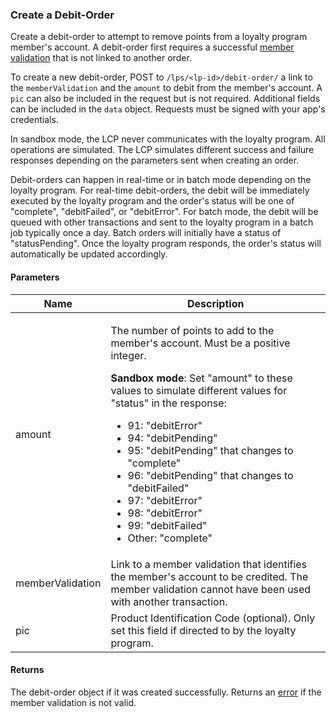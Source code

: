 ### Create a Debit-Order

Create a debit-order to attempt to remove points from a loyalty program member's account. A debit-order first requires a successful [member validation](#member-validations) that is not linked to another order.

To create a new debit-order, POST to `/lps/<lp-id>/debit-order/` a link to the `memberValidation` and the `amount` to debit from the member's account. A `pic` can also be included in the request but is not required. Additional fields can be included in the `data` object. Requests must be signed with your app's credentials.

In sandbox mode, the LCP never communicates with the loyalty program. All operations are simulated. The LCP simulates different success and failure responses depending on the parameters sent when creating an order.

Debit-orders can happen in real-time or in batch mode depending on the loyalty program. For real-time debit-orders, the debit will be immediately executed by the loyalty program and the order's status will be one of "complete", "debitFailed", or "debitError". For batch mode, the debit will be queued with other transactions and sent to the loyalty program in a batch job typically once a day. Batch orders will initially have a status of "statusPending". Once the loyalty program responds, the order's status will automatically be updated accordingly. 


#### Parameters

<table>
    <thead>
        <tr>
            <th>Name</th>
            <th>Description</th>
        </tr>
    </thead>
    <tbody>
        <tr>
            <td>amount</td>
            <td><p>The number of points to add to the member's account. Must be a positive integer.</p>
                <p><strong>Sandbox mode</strong>: Set "amount" to these values to simulate different values for "status" in the response:
                    <ul>
                        <li>91: "debitError"</li>
                        <li>94: "debitPending"</li>
                        <li>95: "debitPending" that changes to "complete"</li>
                        <li>96: "debitPending" that changes to "debitFailed"</li>
                        <li>97: "debitError"</li>
                        <li>98: "debitError"</li>
                        <li>99: "debitFailed"</li>
                        <li>Other: "complete"</li>
                    </ul>
                </p>
            </td>
        </tr>
        <tr>
            <td>memberValidation</td>
            <td>Link to a member validation that identifies the member's account to be credited. The member validation cannot have been used with another transaction.</td>
        </tr>
        <tr>
            <td>pic</td>
            <td>Product Identification Code (optional). Only set this field if directed to by the loyalty program.</td>
        </tr>
    </tbody>
</table>
        
#### Returns

The debit-order object if it was created successfully. Returns an [error](./?doc=reference-manual#errors) if the member validation is not valid.
